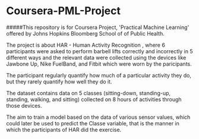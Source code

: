# Coursera-PML-Project

#####This repository is for Coursera Project,  'Practical Machine Learning'   offered by Johns Hopkins Bloomberg School of of Public Health.



The project is about HAR - Human Activity Recognition , where 6 participants were asked to perform barbell lifts correctly and incorrectly in 5 different ways and the relevant data were collected using the devices like Jawbone Up, Nike FuelBand, and Fitbit which were worn by the paricipants.

The participant regularly quantify how much of a particular activity they do, but they rarely quantify how well they do it.

The dataset contains data on 5 classes (sitting-down, standing-up, standing, walking, and sitting) collected on 8 hours of activities through those devices.

The aim to train a model based on the data of various sensor values, which could later be used to predict the Classe variable, that is the manner in which the participants of HAR did the exercise.
